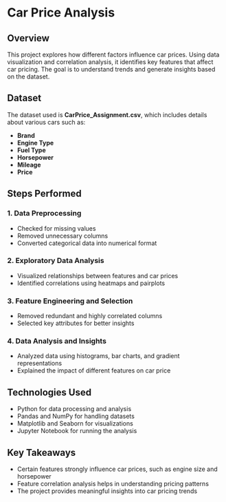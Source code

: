 # Car Price Analysis

## **Overview**  
This project explores how different factors influence car prices. Using data visualization and correlation analysis, it identifies key features that affect car pricing. The goal is to understand trends and generate insights based on the dataset.  

## Dataset
The dataset used is **CarPrice_Assignment.csv**, which includes details about various cars such as:  
- **Brand**
- **Engine Type**  
- **Fuel Type**  
- **Horsepower**  
- **Mileage**  
- **Price**  

## **Steps Performed**  

### **1. Data Preprocessing**  
- Checked for missing values  
- Removed unnecessary columns  
- Converted categorical data into numerical format  

### **2. Exploratory Data Analysis**  
- Visualized relationships between features and car prices  
- Identified correlations using heatmaps and pairplots  

### **3. Feature Engineering and Selection**  
- Removed redundant and highly correlated columns  
- Selected key attributes for better insights  

### **4. Data Analysis and Insights**  
- Analyzed data using histograms, bar charts, and gradient representations  
- Explained the impact of different features on car price  

## **Technologies Used**  
- Python for data processing and analysis  
- Pandas and NumPy for handling datasets  
- Matplotlib and Seaborn for visualizations  
- Jupyter Notebook for running the analysis  

## **Key Takeaways**  
- Certain features strongly influence car prices, such as engine size and horsepower  
- Feature correlation analysis helps in understanding pricing patterns  
- The project provides meaningful insights into car pricing trends  
